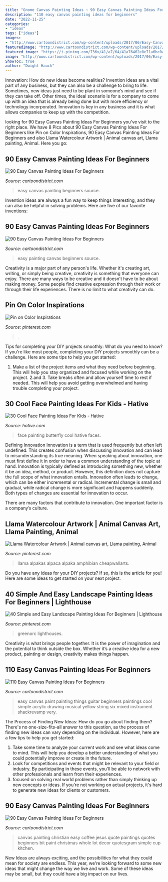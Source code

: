 ```yaml
---
title: "Gnome Canvas Painting Ideas ~ 90 Easy Canvas Painting Ideas For Beginners"
description: "110 easy canvas painting ideas for beginners"
date: "2022-11-25"
categories:
- "ideas"
tags: ["ideas"]
images:
- "http://www.cartoondistrict.com/wp-content/uploads/2017/06/Easy-Canvas-Painting-Ideas-For-Beginners29.jpg"
featuredImage: "http://www.cartoondistrict.com/wp-content/uploads/2017/06/Easy-Canvas-Painting-Ideas-For-Beginners12-1.jpg"
featured_image: "https://i.pinimg.com/736x/41/a7/64/41a76462e8e71a6bc0ade53b570663f6.jpg"
image: "http://www.cartoondistrict.com/wp-content/uploads/2017/06/Easy-Canvas-Painting-Ideas-For-Beginners29.jpg"
ShowToc: true
author: "Dwight Hauck"
---
```



Innovation: How do new ideas become realities?
Invention ideas are a vital part of any business, but they can also be a challenge to bring to life. Sometimes, new ideas just need to be plant in someone’s mind and see if they can take off. Other times, the ideal scenario is for a company to come up with an idea that is already being done but with more efficiency or technology incorporated. Innovation is key in any business and it is what allows companies to keep up with the competition.

	

		
looking for 90 Easy Canvas Painting Ideas For Beginners you've visit to the right place. We have 8 Pics about 90 Easy Canvas Painting Ideas For Beginners like Pin on Color Inspirations, 90 Easy Canvas Painting Ideas For Beginners and also Llama Watercolour Artwork | Animal canvas art, Llama painting, Animal. Here you go:
		
    
## 90 Easy Canvas Painting Ideas For Beginners

<img loading=lazy src="http://www.cartoondistrict.com/wp-content/uploads/2017/06/Easy-Canvas-Painting-Ideas-For-Beginners11-1.jpg" onerror="this.onerror=null;this.src='https://tse4.mm.bing.net/th?id=OIP.NwC7gf8JImQJouFas_nQawHaNJ&amp;pid=15.1';" alt="90 Easy Canvas Painting Ideas For Beginners">

_Source: cartoondistrict.com_

>easy canvas painting beginners source. 

	

Invention ideas are always a fun way to keep things interesting, and they can also be helpful in solving problems. Here are five of our favorite inventions: 

    
## 90 Easy Canvas Painting Ideas For Beginners

<img loading=lazy src="http://www.cartoondistrict.com/wp-content/uploads/2017/06/Easy-Canvas-Painting-Ideas-For-Beginners12-1.jpg" onerror="this.onerror=null;this.src='https://tse1.mm.bing.net/th?id=OIP.75JHrMYTB54gmcl77lgG1AHaJ4&amp;pid=15.1';" alt="90 Easy Canvas Painting Ideas For Beginners">

_Source: cartoondistrict.com_

>easy painting canvas beginners source. 

	

Creativity is a major part of any person's life. Whether it's creating art, writing, or simply being creative, creativity is something that everyone can enjoy. There are many ways to be creative and it doesn't have to be about making money. Some people find creative expression through their work or through their life experiences. There is no limit to what creativity can do.

    
## Pin On Color Inspirations

<img loading=lazy src="https://i.pinimg.com/736x/c0/6f/cf/c06fcffe12c9487507159c51bbc2de67.jpg" onerror="this.onerror=null;this.src='https://tse2.mm.bing.net/th?id=OIP.hmQKwYVuLxg2ynsWtRGKfwHaJ4&amp;pid=15.1';" alt="Pin on Color Inspirations">

_Source: pinterest.com_

>. 

	

Tips for completing your DIY projects smoothly: What do you need to know?
If you're like most people, completing your DIY projects smoothly can be a challenge. Here are some tips to help you get started: 
1. Make a list of the project items and what they need before beginning. This will help you stay organized and focused while working on the project. 
2.аnd 3. Take breaks often and allow yourself time to rest if needed. This will help you avoid getting overwhelmed and having trouble completing your project.

    
## 30 Cool Face Painting Ideas For Kids - Hative

<img loading=lazy src="https://hative.com/wp-content/uploads/2014/10/face-painting-ideas-for-kids/17-butterfly.jpg" onerror="this.onerror=null;this.src='https://tse3.mm.bing.net/th?id=OIP.9dmS64UcdOVJRvXp6jPL6AHaHa&amp;pid=15.1';" alt="30 Cool Face Painting Ideas For Kids - Hative">

_Source: hative.com_

>face painting butterfly cool hative faces. 

	

Defining Innovation
Innovation is a term that is used frequently but often left undefined. This creates confusion when discussing innovation and can lead to misunderstanding its true meaning. When speaking about innovation, one must first define it in order to have a common understanding of the topic at hand.
Innovation is typically defined as introducing something new, whether it be an idea, method, or product. However, this definition does not capture the full scope of what innovation entails. Innovation often leads to change, which can be either incremental or radical. Incremental change is small and gradual, while radical change is more significant and happens suddenly. Both types of changes are essential for innovation to occur.

There are many factors that contribute to innovation. One important factor is a company’s culture.

    
## Llama Watercolour Artwork | Animal Canvas Art, Llama Painting, Animal

<img loading=lazy src="https://i.pinimg.com/736x/08/be/2c/08be2ca861bfef0fb3527d014234025a.jpg" onerror="this.onerror=null;this.src='https://tse3.mm.bing.net/th?id=OIP.yBKP0Szju0LklehP7MMApQHaLK&amp;pid=15.1';" alt="Llama Watercolour Artwork | Animal canvas art, Llama painting, Animal">

_Source: pinterest.com_

>llama alpakas alpaca alpaka amphibian cheapwallarts. 

	

Do you have any ideas for your DIY projects? If so, this is the article for you! Here are some ideas to get started on your next project.

    
## 40 Simple And Easy Landscape Painting Ideas For Beginners | Lighthouse

<img loading=lazy src="https://i.pinimg.com/736x/41/a7/64/41a76462e8e71a6bc0ade53b570663f6.jpg" onerror="this.onerror=null;this.src='https://tse4.mm.bing.net/th?id=OIP.rh3QjvddlhfKKDvgs2naTAHaK1&amp;pid=15.1';" alt="40 Simple and Easy Landscape Painting Ideas For Beginners | Lighthouse">

_Source: pinterest.com_

>greenorc lighthouses. 

	

Creativity is what brings people together. It is the power of imagination and the potential to think outside the box. Whether it’s a creative idea for a new product, painting or design, creativity makes things happen.

    
## 110 Easy Canvas Painting Ideas For Beginners

<img loading=lazy src="http://www.cartoondistrict.com/wp-content/uploads/2017/06/Easy-Canvas-Painting-Ideas-For-Beginners29.jpg" onerror="this.onerror=null;this.src='https://tse4.mm.bing.net/th?id=OIP.QMaIBVW1rbOY_X0HlxaspgHaLb&amp;pid=15.1';" alt="110 Easy Canvas Painting Ideas For Beginners">

_Source: cartoondistrict.com_

>easy canvas paint painting things guitar beginners paintings cool simple acrylic drawing musical yellow string six mixed instrument shackrevamp very. 

	

The Process of Finding New Ideas: How do you go about finding them?
There's no one-size-fits-all answer to this question, as the process of finding new ideas can vary depending on the individual. However, here are a few tips to help you get started: 
1. Take some time to analyze your current work and see what ideas come to mind. This will help you develop a better understanding of what you could potentially improve or create in the future. 
2. Look for competitions and events that might be relevant to your field or industry. By participating in these events, you'll be able to network with other professionals and learn from their experiences. 
3. focused on solving real world problems rather than simply thinking up new concepts or ideas. If you're not working on actual projects, it's hard to generate new ideas for clients or customers. 

    
## 90 Easy Canvas Painting Ideas For Beginners

<img loading=lazy src="http://www.cartoondistrict.com/wp-content/uploads/2017/06/Easy-Canvas-Painting-Ideas-For-Beginners18-1.jpg" onerror="this.onerror=null;this.src='https://tse4.mm.bing.net/th?id=OIP.Yiii7_mrYuz84EwP6aw7jwHaJ4&amp;pid=15.1';" alt="90 Easy Canvas Painting Ideas For Beginners">

_Source: cartoondistrict.com_

>canvas painting christian easy coffee jesus quote paintings quotes beginners bit paint christmas whole lot decor quotesgram simple cup kitchen. 

	

New Ideas are always exciting, and the possibilities for what they could mean for society are endless. This year, we're looking forward to some new ideas that might change the way we live and work. Some of these ideas may be small, but they could have a big impact on our lives.

